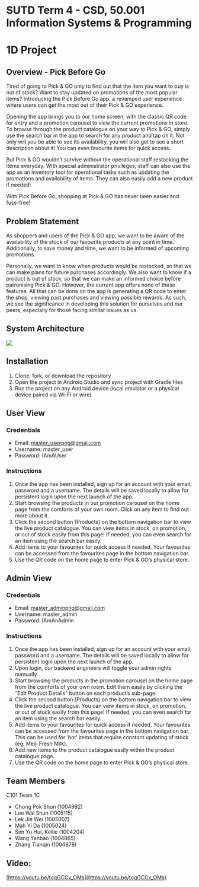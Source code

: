
# SUTD Term 4 - CSD, 50.001 Information Systems & Programming

# 1D Project

## Overview - Pick Before Go
Tired of going to Pick & GO only to find out that the item you want to buy is out of stock? Want to stay updated on promotions of the most popular items? Introducing the Pick Before Go app, a revamped user experience where users can get the most out of their Pick & GO experience.

Opening the app brings you to our home screen, with the classic QR code for entry and a promotion carousel to view the current promotions in store. To browse through the product catalogue on your way to Pick & GO, simply use the search bar in the app to search for any product and tap on it. Not only will you be able to see its availability, you will also get to see a short description about it! You can even favourite items for quick access.

But Pick & GO wouldn’t survive without the operational staff restocking the items everyday. With special administrator privileges, staff can also use the app as an inventory tool for operational tasks such as updating the promotions and availability of items. They can also easily add a new product if needed!

With Pick Before Go, shopping at Pick & GO has never been easier and fuss-free!

## Problem Statement
As shoppers and users of the Pick & GO app, we want to be aware of the availability of the stock of our favourite products at any point in time. Additionally, to save money and time, we want to be informed of upcoming promotions.

Personally, we want to know when products would be restocked, so that we can make plans for future purchases accordingly. We also want to know if a product is out of stock, so that we can make an informed choice before patronising Pick & GO. However, the current app offers none of these features. All that can be done on the app is generating a QR code to enter the shop, viewing past purchases and viewing possible rewards. As such, we see the significance in developing this solution for ourselves and our peers, especially for those facing similar issues as us.

## System Architecture 
![](https://lh4.googleusercontent.com/WxIsGWK0McNF2j6i2Vl77Cm9BZkQqTVrx-wk3cMQsH5Z4T1DcPmvYEMsU2ywqTLsn3nGjKAoMSH1TO6LVq_cA1yYQanevpcCskZ8YwOmsNdeXFfe9A1399ooOae83cSayZU3X9qx)

## Installation
1. Clone, fork, or download the repository
2. Open the project in Android Studio and sync project with Gradle files
3. Run the project on any Android device (local emulator or a physical device paired via Wi-Fi or wire)

## User View
### Credentials
* Email: master_userpng@gmail.com
* Username: master_user
* Password: IAmAUser

### Instructions
1. Once the app has been installed, sign up for an account with your email, password and a username. The details will be saved locally to allow for persistent login upon the next launch of the app.
2. Start browsing the products in our promotion carousel on the home page from the comforts of your own room. Click on any item to find out more about it.
3. Click the second button (Products) on the bottom navigation bar to view the live product catalogue. You can view items in stock, on promotion, or out of stock easily from this page! If needed, you can even search for an item using the search bar easily.
4. Add items to your favourites for quick access if needed. Your favourites can be accessed from the favourites page in the bottom navigation bar.
5. Use the QR code on the home page to enter Pick & GO’s physical store.

## Admin View
### Credentials
* Email: master_adminpng@gmail.com
* Username: master_admin
* Password: IAmAnAdmin

### Instructions
1. Once the app has been installed, sign up for an account with your email, password and a username. The details will be saved locally to allow for persistent login upon the next launch of the app. 
2. Upon login, our backend engineers will toggle your admin rights manually.
3. Start browsing the products in the promotion carousel on the home page from the comforts of your own room. Edit them easily by clicking the “Edit Product Details” button on each product’s sub-page.
4. Click the second button (Products) on the bottom navigation bar to view the live product catalogue. You can view items in stock, on promotion, or out of stock easily from this page! If needed, you can even search for an item using the search bar easily. 
5. Add items to your favourites for quick access if needed. Your favourites can be accessed from the favourites page in the bottom navigation bar. This can be used for ‘hot’ items that require constant updating of stock (eg: Meiji Fresh Milk).
6. Add new items to the product catalogue easily within the product catalogue page. 
7. Use the QR code on the home page to enter Pick & GO’s physical store.

## Team Members
C101 Team 1C
* Chong Pok Shun (1004992)
* Lee Wai Shun (1005115)
* Lek Jie Wei (1005007)
* Mah Yi Da (1005024)
* Sim Yu Hui, Kellie (1004204)
* Wang Yanbao (1004865)
* Zhang Tianqin (1004878)

## Video:
[https://youtu.be/toqGCCv_OMs](https://youtu.be/toqGCCv_OMs)
